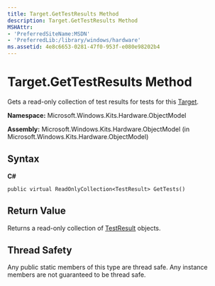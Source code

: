 ```yaml
---
title: Target.GetTestResults Method
description: Target.GetTestResults Method
MSHAttr:
- 'PreferredSiteName:MSDN'
- 'PreferredLib:/library/windows/hardware'
ms.assetid: 4e8c6653-0281-47f0-953f-e080e98202b4
---
```


# Target.GetTestResults Method


Gets a read-only collection of test results for tests for this [Target](target-class.md).

**Namespace:** Microsoft.Windows.Kits.Hardware.ObjectModel

**Assembly:** Microsoft.Windows.Kits.Hardware.ObjectModel (in Microsoft.Windows.Kits.Hardware.ObjectModel)

## <span id="Syntax"></span><span id="syntax"></span><span id="SYNTAX"></span>Syntax


**C#**

`public virtual ReadOnlyCollection<TestResult> GetTests()`

## <span id="Return_Value"></span><span id="return_value"></span><span id="RETURN_VALUE"></span>Return Value


Returns a read-only collection of [TestResult](testresult-class.md) objects.

## <span id="Thread_Safety"></span><span id="thread_safety"></span><span id="THREAD_SAFETY"></span>Thread Safety


Any public static members of this type are thread safe. Any instance members are not guaranteed to be thread safe.

 

 






